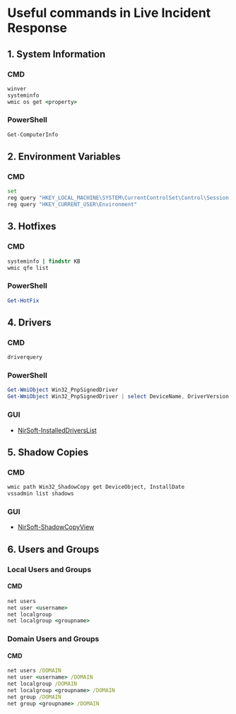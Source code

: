 # Useful commands in Live Incident Response
## 1. System Information
### CMD
```cmd
winver
systeminfo
wmic os get <property>
```
### PowerShell
```powershell
Get-ComputerInfo
```

## 2. Environment Variables
### CMD
```cmd
set
reg query "HKEY_LOCAL_MACHINE\SYSTEM\CurrentControlSet\Control\Session Manager\Environment"
reg query "HKEY_CURRENT_USER\Environment"
```

## 3. Hotfixes
### CMD
```cmd
systeminfo | findstr KB
wmic qfe list
```
### PowerShell
```powershell
Get-HotFix
```

## 4. Drivers
### CMD
```cmd
driverquery
```
### PowerShell
```powershell
Get-WmiObject Win32_PnpSignedDriver
Get-WmiObject Win32_PnpSignedDriver | select DeviceName, DriverVersion
```
### GUI
- [NirSoft-InstalledDriversList](https://www.nirsoft.net/utils/installed_drivers_list.html)


## 5. Shadow Copies
### CMD
```cmd
wmic path Win32_ShadowCopy get DeviceObject, InstallDate
vssadmin list shadows
```
### GUI
- [NirSoft-ShadowCopyView](https://www.nirsoft.net/utils/shadow_copy_view.html)


## 6. Users and Groups
### Local Users and Groups
#### CMD
```cmd
net users
net user <username>
net localgroup
net localgroup <groupname>
```
### Domain Users and Groups
#### CMD
```cmd
net users /DOMAIN
net user <username> /DOMAIN
net localgroup /DOMAIN
net localgroup <groupname> /DOMAIN
net group /DOMAIN
net group <groupname> /DOMAIN
```





